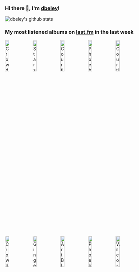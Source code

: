 ### Hi there 👋, I'm [dbeley](https://dbeley.ovh/en)!

![dbeley's github stats](https://github-readme-stats.vercel.app/api?username=dbeley)

### My most listened albums on [last.fm](https://www.last.fm/user/d_beley) in the last week

[<img src='https://lastfm.freetls.fastly.net/i/u/300x300/dd73c6b311c3dcf64924818993b201bf.jpg' width='16%' height='16%' alt='Crowded House - Woodface'>](https://www.last.fm/music/crowded%2bhouse/woodface)&nbsp;
[<img src='https://lastfm.freetls.fastly.net/i/u/300x300/c25945abe532454391ebf845e2667531.png' width='16%' height='16%' alt='Stars of the Lid - The Tired Sounds of Stars of the Lid'>](https://www.last.fm/music/stars%2bof%2bthe%2blid/the%2btired%2bsounds%2bof%2bstars%2bof%2bthe%2blid)&nbsp;
[<img src='https://lastfm.freetls.fastly.net/i/u/300x300/41738466558dbc411c62997027055950.jpg' width='16%' height='16%' alt='Courting - Grand National'>](https://www.last.fm/music/courting/grand%2bnational)&nbsp;
[<img src='https://lastfm.freetls.fastly.net/i/u/300x300/4e31f6b52ff52b99a93650badd19b2c5.jpg' width='16%' height='16%' alt='Phoebe Bridgers - Punisher'>](https://www.last.fm/music/phoebe%2bbridgers/punisher)&nbsp;
[<img src='https://lastfm.freetls.fastly.net/i/u/300x300/df03f6a70f6c27cfa6f02e1239f4d1fc.jpg' width='16%' height='16%' alt='Courting - Guitar Music'>](https://www.last.fm/music/courting/guitar%2bmusic)&nbsp;
<br>
[<img src='https://lastfm.freetls.fastly.net/i/u/300x300/759f09219c6c77777807b1ae56cf9bc6.png' width='16%' height='16%' alt='Crowded House - Together Alone'>](https://www.last.fm/music/crowded%2bhouse/together%2balone)&nbsp;
[<img src='https://lastfm.freetls.fastly.net/i/u/300x300/9c6865592dbe88c5e456edc3dac396cd.jpg' width='16%' height='16%' alt='Ginger Root - City Slicker'>](https://www.last.fm/music/ginger%2broot/city%2bslicker)&nbsp;
[<img src='https://lastfm.freetls.fastly.net/i/u/300x300/6fe6b6155601e2f3a9cea5459442431c.jpg' width='16%' height='16%' alt='Art Blakey & The Jazz Messengers - Free For All'>](https://www.last.fm/music/art%2bblakey%2b%2526%2bthe%2bjazz%2bmessengers/free%2bfor%2ball)&nbsp;
[<img src='https://lastfm.freetls.fastly.net/i/u/300x300/531bdb172f66ee3500e344936f1f22bd.jpg' width='16%' height='16%' alt='Phoebe Bridgers - Stranger in the Alps'>](https://www.last.fm/music/phoebe%2bbridgers/stranger%2bin%2bthe%2balps)&nbsp;
[<img src='https://lastfm.freetls.fastly.net/i/u/300x300/b30dc63512734459a046814175ef8193.png' width='16%' height='16%' alt='Wilco - Yankee Hotel Foxtrot'>](https://www.last.fm/music/wilco/yankee%2bhotel%2bfoxtrot)&nbsp;
<br>
